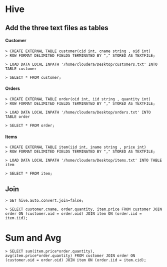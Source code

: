 # Hive

## Add the three text files as tables

#### Customer

```
> CREATE EXTERNAL TABLE customer(cid int, cname string , oid int)
> ROW FORMAT DELIMITED FIELDS TERMINATED BY "," STORED AS TEXTFILE;
```
```
> LOAD DATA LOCAL INPATH '/home/cloudera/Desktop/customers.txt' INTO TABLE customer
```
```
> SELECT * FROM customer;
```
#### Orders

```
> CREATE EXTERNAL TABLE order(oid int, iid string , quantity int)
> ROW FORMAT DELIMITED FIELDS TERMINATED BY "," STORED AS TEXTFILE;
```
```
> LOAD DATA LOCAL INPATH '/home/cloudera/Desktop/orders.txt' INTO TABLE order
```
```
> SELECT * FROM order;
```

#### Items

```
> CREATE EXTERNAL TABLE item(iid int, iname string , price int)
> ROW FORMAT DELIMITED FIELDS TERMINATED BY "," STORED AS TEXTFILE;
```
```
> LOAD DATA LOCAL INPATH '/home/cloudera/Desktop/items.txt' INTO TABLE item
```
```
> SELECT * FROM item;
```
## Join
```
> SET hive.auto.convert.join=false;
```
```
> SELECT customer.cname, order.quantity, item.price FROM customer JOIN order ON (customer.oid = order.oid) JOIN item ON (order.iid = item.iid);
```

# Sum and Avg

```
> SELECT sum(item.price*order.quantity), avg(item.price*order.quantity) FROM customer JOIN order ON (customer.oid = order.oid) JOIN item ON (order.iid = item.cid);
```



